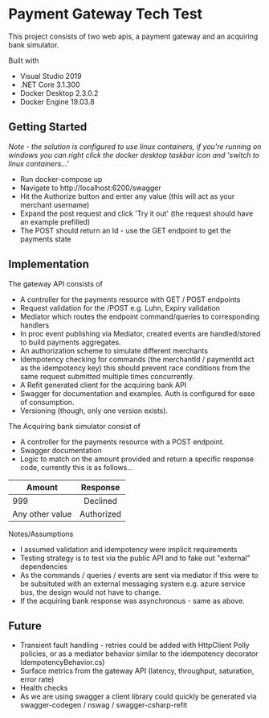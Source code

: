 # Payment Gateway Tech Test

This project consists of two web apis, a payment gateway and an acquiring bank simulator. 

Built with 
- Visual Studio 2019
- .NET Core 3.1.300
- Docker Desktop 2.3.0.2
- Docker Engine 19.03.8

## Getting Started

*Note - the solution is configured to use linux containers, if you're running on windows you can right click the docker desktop taskbar icon and 'switch to linux containers...'*

- Run docker-compose up 
- Navigate to http://localhost:6200/swagger
- Hit the Authorize button and enter any value (this will act as your merchant username)
- Expand the post request and click 'Try it out' (the request should have an example prefilled)
- The POST should return an Id - use the GET endpoint to get the payments state

## Implementation

The gateway API consists of

- A controller for the payments resource with GET / POST endpoints
- Request validation for the /POST e.g. Luhn, Expiry validation
- Mediator which routes the endpoint command/queries to corresponding handlers
- In proc event publishing via Mediator, created events are handled/stored to build payments aggregates.
- An authorization scheme to simulate different merchants
- Idempotency checking for commands (the merchantId / paymentId act as the idempotency key) this should prevent race conditions from the same request submitted multiple times concurrently.
- A Refit generated client for the acquiring bank API
- Swagger for documentation and examples. Auth is configured for ease of consumption.
- Versioning (though, only one version exists).

The Acquiring bank simulator consist of

- A controller for the payments resource with a POST endpoint.
- Swagger documentation
- Logic to match on the amount provided and return a specific response code, currently this is as follows...

|      Amount     |     Response    |
|-----------------|:---------------:|
| 999             |    Declined     |
| Any other value |    Authorized   |

Notes/Assumptions

- I assumed validation and idempotency were implicit requirements
- Testing strategy is to test via the public API and to fake out "external" dependencies
- As the commands / queries / events are sent via mediator if this were to be subsituted with an external messaging system e.g. azure service bus, the design would not have to change.
- If the acquiring bank response was asynchronous - same as above.

## Future

- Transient fault handling - retries could be added with HttpClient Polly policies, or as a mediator behavior similar to the idempotency decorator IdempotencyBehavior.cs)
- Surface metrics from the gateway API (latency, throughput, saturation, error rate)
- Health checks
- As we are using swagger a client library could quickly be generated via swagger-codegen / nswag / swagger-csharp-refit
